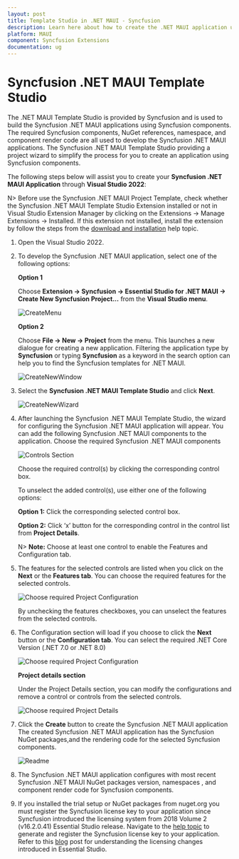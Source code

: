 ```yaml
---
layout: post
title: Template Studio in .NET MAUI - Syncfusion
description: Learn here about how to create the .NET MAUI application using Syncusion .NET MAUI Components with the help of template studio.
platform: MAUI
component: Syncfusion Extensions
documentation: ug
---
```


# Syncfusion .NET MAUI Template Studio

The .NET MAUI Template Studio is provided by Syncfusion and is used to build the Syncfusion .NET MAUI applications using Syncfusion components. The required Syncfusion components, NuGet references, namespace, and component render code are all used to develop the Syncfusion .NET MAUI applications. The Syncfusion .NET MAUI Template Studio providing a project wizard to simplify the process for you to create an application using Syncfusion components.

The following steps below will assist you to create your **Syncfusion .NET MAUI Application** through **Visual Studio 2022**:

N> Before use the Syncfusion .NET MAUI Project Template, check whether the Syncfusion .NET MAUI Template Studio Extension installed or not in Visual Studio Extension Manager by clicking on the Extensions -> Manage Extensions -> Installed. If this extension not installed, install the extension by follow the steps from the [download and installation](download-and-installation) help topic.

1. Open the Visual Studio 2022.

2. To develop the Syncfusion .NET MAUI application, select one of the following options:

     **Option 1**

     Choose **Extension -> Syncfusion -> Essential Studio for .NET MAUI -> Create New Syncfusion Project...** from the **Visual Studio menu**.

     ![CreateMenu](images/MenuProject.png)

     **Option 2**

     Choose **File -> New -> Project** from the menu. This launches a new dialogue for creating a new application. Filtering the application type by **Syncfusion** or typing **Syncfusion** as a keyword in the search option can help you to find the Syncfusion templates for .NET MAUI.

     ![CreateNewWindow](images/ProjectTemplates.png)

3. Select the **Syncfusion .NET MAUI Template Studio** and click **Next**.

     ![CreateNewWizard](images/SyncfusionTemplate.png)

4. After launching the Syncfusion .NET MAUI Template Studio, the wizard for configuring the Syncfusion .NET MAUI application will appear. You can add the following Syncfusion .NET MAUI components to the application. Choose the required Syncfusion .NET MAUI components 

    ![Controls Section](images/ControlsTab.png)

    Choose the required control(s) by clicking the corresponding control box.

    To unselect the added control(s), use either one of the following options:

    **Option 1:** Click the corresponding selected control box.

    **Option 2:** Click ‘x’ button for the corresponding control in the control list from **Project Details**. 

    N> **Note:** Choose at least one control to enable the Features and Configuration tab.

5. The features for the selected controls are listed when you click on the **Next** or the **Features tab**. You can choose the required features for the selected controls.

    ![Choose required Project Configuration](images/FeaturesTab.png)    

    By unchecking the features checkboxes, you can unselect the features from the selected controls.

6. The Configuration section will load if you choose to click the **Next** button or the **Configuration tab**. You can select the required .NET Core Version (.NET 7.0 or .NET 8.0)

     ![Choose required Project Configuration](images/ConfigurationsTab.png)

     **Project details section**

     Under the Project Details section, you can modify the configurations and remove a control or controls from the selected controls.

     ![Choose required Project Details](images/ProjectDetails.png)

7. Click the **Create** button to create the Syncfusion .NET MAUI application The created Syncfusion .NET MAUI application has the Syncfusion NuGet packages,and the rendering code for the selected Syncfusion components.

     ![Readme](images/MauiApplication.png)

8. The Syncfusion .NET MAUI application configures with most recent Syncfusion .NET MAUI NuGet packages version, namespaces , and component render code for Syncfusion components.

9. If you installed the trial setup or NuGet packages from nuget.org you must register the Syncfusion license key to your application since Syncfusion introduced the licensing system from 2018 Volume 2 (v16.2.0.41) Essential Studio release. Navigate to the [help topic](https://help.syncfusion.com/common/essential-studio/licensing/overview#how-to-generate-syncfusion-license-key) to generate and register the Syncfusion license key to your application. Refer to this [blog](https://www.syncfusion.com/blogs/post/whats-new-in-2018-volume-2.aspx?_ga=2.11237684.1233358434.1587355730-230058891.1567654773) post for understanding the licensing changes introduced in Essential Studio.
